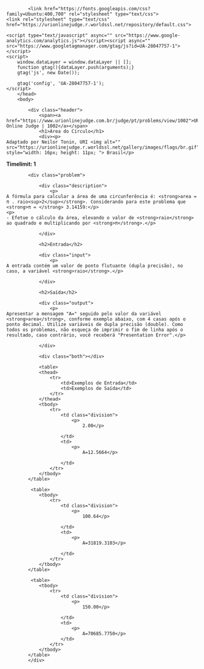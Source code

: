 <html><head>
            <title>URI 1002 - Área do Círculo</title>
            <meta http-equiv="Content-Type" content="text/html; charset=UTF-8">
            <meta name="author" content="URI Online Judge; www.urionlinejudge.edu.br">
            <meta name="description" content="URI Online Judge - Problem 1002 - Área do Círculo">

            <link href="https://fonts.googleapis.com/css?family=Ubuntu:400,700" rel="stylesheet" type="text/css">
	<link rel="stylesheet" type="text/css" href="https://urionlinejudge.r.worldssl.net/repository/default.css">

	<script type="text/javascript" async="" src="https://www.google-analytics.com/analytics.js"></script><script async="" src="https://www.googletagmanager.com/gtag/js?id=UA-28047757-1"></script>
	<script>
		window.dataLayer = window.dataLayer || [];
		function gtag(){dataLayer.push(arguments);}
		gtag('js', new Date());

		gtag('config', 'UA-28047757-1');
	</script>
        </head>
        <body>

            <div class="header">
                <span><a href="https://www.urionlinejudge.com.br/judge/pt/problems/view/1002">URI Online Judge | 1002</a></span>
                <h1>Área do Círculo</h1>
                <div><p>
	Adaptado por Neilor Tonin, URI <img alt="" src="https://urionlinejudge.r.worldssl.net/gallery/images/flags/br.gif" style="width: 16px; height: 11px; "> Brasil</p>
</div>
                <strong>Timelimit: 1</strong>
            </div>

            <div class="problem">

                <div class="description">
                    <p>
	A fórmula para calcular a área de uma circunferência é: <strong>area = π . raio<sup>2</sup></strong>. Considerando para este problema que <strong>π = </strong> 3.14159:</p>
    <p>
	- Efetue o cálculo da área, elevando o valor de <strong>raio</strong> ao quadrado e multiplicando por <strong>π</strong>.</p>

                </div>

                <h2>Entrada</h2>

                <div class="input">
                    <p>
	A entrada contém um valor de ponto flutuante (dupla precisão), no caso, a variável <strong>raio</strong>.</p>

                </div>

                <h2>Saída</h2>

                <div class="output">
                    <p>
	Apresentar a mensagem "A=" seguido pelo valor da variável <strong>area</strong>, conforme exemplo abaixo, com 4 casas após o ponto decimal. Utilize variáveis de dupla precisão (double). Como todos os problemas, não esqueça de imprimir o fim de linha após o resultado, caso contrário, você receberá "Presentation Error".</p>

                </div>

                <div class="both"></div>

                <table>
                <thead>
                    <tr>
                        <td>Exemplos de Entrada</td>
                        <td>Exemplos de Saída</td>
                    </tr>
                </thead>
                <tbody>
                    <tr>
                        <td class="division">
                            <p>
                                2.00</p>

                        </td>
                        <td>
                            <p>
                                A=12.5664</p>

                        </td>
                    </tr>
                </tbody>
            </table>
			
			 <table>
                <tbody>
                    <tr>
                        <td class="division">
                            <p>
                                100.64</p>

                        </td>
                        <td>
                            <p>
                                A=31819.3103</p>

                        </td>
                    </tr>
                </tbody>
            </table>
			
			 <table>
                <tbody>
                    <tr>
                        <td class="division">
                            <p>
                                150.00</p>

                        </td>
                        <td>
                            <p>
                                A=70685.7750</p>
                        </td>
                    </tr>
                </tbody>
            </table>
            </div>

        
    
</body></html>